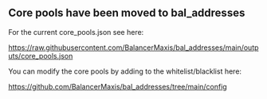 ## Core pools have been moved to bal_addresses

For the current core_pools.json see here:

https://raw.githubusercontent.com/BalancerMaxis/bal_addresses/main/outputs/core_pools.json

You can modify the core pools by adding to the whitelist/blacklist here:

https://github.com/BalancerMaxis/bal_addresses/tree/main/config

